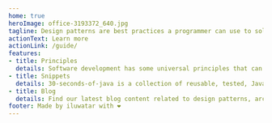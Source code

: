 ```yaml
---
home: true
heroImage: office-3193372_640.jpg
tagline: Design patterns are best practices a programmer can use to solve common problems when designing an application or system.
actionText: Learn more
actionLink: /guide/
features:
- title: Principles
  details: Software development has some universal principles that can guide and help during design, implementation and review.
- title: Snippets
  details: 30-seconds-of-java is a collection of reusable, tested, Java 11 compatible code snippets that we guarantee you can understand in 30 seconds or less.
- title: Blog
  details: Find our latest blog content related to design patterns, architecture and open source.
footer: Made by iluwatar with ❤️
---
```

